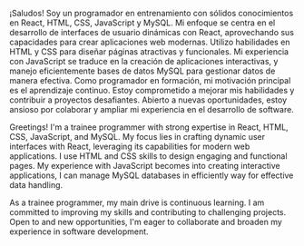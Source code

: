 ¡Saludos! Soy un programador en entrenamiento con sólidos conocimientos en React, HTML,
 CSS, JavaScript y MySQL. Mi enfoque se centra en el desarrollo de interfaces de usuario
 dinámicas con React, aprovechando sus capacidades para crear aplicaciones web modernas.
 Utilizo habilidades en HTML y CSS para diseñar páginas atractivas y funcionales. Mi
 experiencia con JavaScript se traduce en la creación de aplicaciones interactivas, y manejo
 eficientemente bases de datos MySQL para gestionar datos de manera efectiva.
 Como programador en formación, mi motivación principal es el aprendizaje continuo. Estoy
 comprometido a mejorar mis habilidades y contribuir a proyectos desafiantes. Abierto a
 nuevas oportunidades, estoy ansioso por colaborar y ampliar mi experiencia en el desarrollo
 de software.


 Greetings! I'm a trainee programmer with strong expertise in React, HTML, CSS, JavaScript,
 and MySQL. My focus lies in crafting dynamic user interfaces with React, leveraging its
 capabilities for modern web applications. I use HTML and CSS skills to design engaging and
 functional pages. My experience with JavaScript becomes into creating interactive
 applications,  I can   manage MySQL databases in efficiently way for effective data handling.
 
As a trainee programmer, my main drive is continuous learning. I am committed to improving
 my skills and contributing to challenging projects. Open to and new opportunities, I'm eager to
 collaborate and broaden my experience in software development.

<!---
OctavioBalverdi/OctavioBalverdi is a ✨ special ✨ repository because its `README.md` (this file) appears on your GitHub profile.
You can click the Preview link to take a look at your changes.
--->

